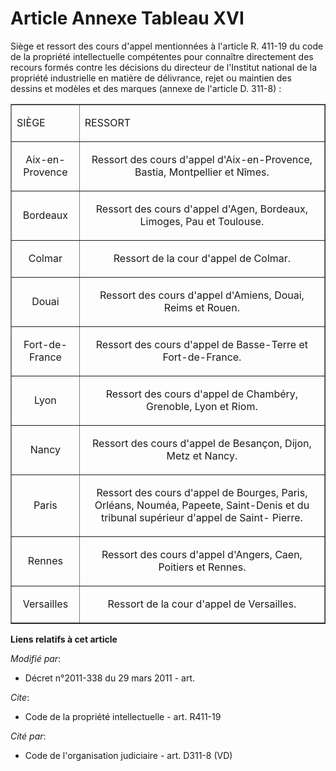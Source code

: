 # Article Annexe Tableau XVI

Siège et ressort des cours d'appel mentionnées à l'article R. 411-19 du code de la propriété intellectuelle compétentes pour
connaître directement des recours formés contre les décisions du directeur de l'Institut national de la propriété
industrielle en matière de délivrance, rejet ou maintien des dessins et modèles et des marques (annexe de l'article D.
311-8) :

<table align="center" border="1" width="720">
  <tbody>
    <tr>
      <td>

SIÈGE

</td>
      <td>

RESSORT

</td>
    </tr>
    <tr>
      <td align="center">

Aix-en-Provence 

</td>
      <td align="center">

Ressort des cours d'appel d'Aix-en-Provence, Bastia, Montpellier et Nîmes. 

</td>
    </tr>
    <tr>
      <td align="center">

Bordeaux 

</td>
      <td align="center">

Ressort des cours d'appel d'Agen, Bordeaux, Limoges, Pau et Toulouse. 

</td>
    </tr>
    <tr>
      <td align="center">

Colmar 

</td>
      <td align="center">

Ressort de la cour d'appel de Colmar. 

</td>
    </tr>
    <tr>
      <td align="center">

Douai 

</td>
      <td align="center">

Ressort des cours d'appel d'Amiens, Douai, Reims et Rouen. 

</td>
    </tr>
    <tr>
      <td align="center">

Fort-de-France 

</td>
      <td align="center">

Ressort des cours d'appel de Basse-Terre et Fort-de-France. 

</td>
    </tr>
    <tr>
      <td align="center">

Lyon 

</td>
      <td align="center">

Ressort des cours d'appel de Chambéry, Grenoble, Lyon et Riom. 

</td>
    </tr>
    <tr>
      <td align="center">

Nancy 

</td>
      <td align="center">

Ressort des cours d'appel de Besançon, Dijon, Metz et Nancy. 

</td>
    </tr>
    <tr>
      <td align="center">

Paris 

</td>
      <td align="center">

Ressort des cours d'appel de Bourges, Paris, Orléans, Nouméa, Papeete, Saint-Denis et du tribunal supérieur d'appel de Saint-
Pierre.

</td>
    </tr>
    <tr>
      <td align="center">

Rennes 

</td>
      <td align="center">

Ressort des cours d'appel d'Angers, Caen, Poitiers et Rennes. 

</td>
    </tr>
    <tr>
      <td align="center">

Versailles 

</td>
      <td align="center">

Ressort de la cour d'appel de Versailles.

</td>
    </tr>
  </tbody>
</table>

**Liens relatifs à cet article**

_Modifié par_:

  - Décret n°2011-338 du 29 mars 2011 - art.

_Cite_:

  - Code de la propriété intellectuelle - art. R411-19

_Cité par_:

  - Code de l'organisation judiciaire - art. D311-8 (VD)
